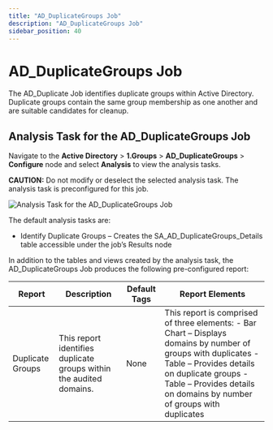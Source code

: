 ```yaml
---
title: "AD_DuplicateGroups Job"
description: "AD_DuplicateGroups Job"
sidebar_position: 40
---
```


# AD_DuplicateGroups Job

The AD_Duplicate Job identifies duplicate groups within Active Directory. Duplicate groups contain
the same group membership as one another and are suitable candidates for cleanup.

## Analysis Task for the AD_DuplicateGroups Job

Navigate to the **Active Directory** > **1.Groups** > **AD_DuplicateGroups** > **Configure** node
and select **Analysis** to view the analysis tasks.

**CAUTION:** Do not modify or deselect the selected analysis task. The analysis task is
preconfigured for this job.

![Analysis Task for the AD_DuplicateGroups Job](/img/product_docs/accessanalyzer/12.0/solutions/activedirectory/groups/duplicategroupsanalysis.webp)

The default analysis tasks are:

- Identify Duplicate Groups – Creates the SA_AD_DuplicateGroups_Details table accessible under the
  job’s Results node

In addition to the tables and views created by the analysis task, the AD_DuplicateGroups Job
produces the following pre-configured report:

| Report           | Description                                                         | Default Tags | Report Elements                                                                                                                                                                                                                         |
| ---------------- | ------------------------------------------------------------------- | ------------ | --------------------------------------------------------------------------------------------------------------------------------------------------------------------------------------------------------------------------------------- |
| Duplicate Groups | This report identifies duplicate groups within the audited domains. | None         | This report is comprised of three elements: - Bar Chart – Displays domains by number of groups with duplicates - Table – Provides details on duplicate groups - Table – Provides details on domains by number of groups with duplicates |
